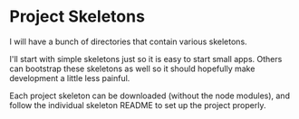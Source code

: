# Project Skeletons

I will have a bunch of directories that contain various skeletons. 

I'll start with simple skeletons just so it is easy to start small apps. Others can bootstrap these skeletons as well so it should hopefully make development a little less painful.

Each project skeleton can be downloaded (without the node modules), and follow the individual skeleton README to set up the project properly.
